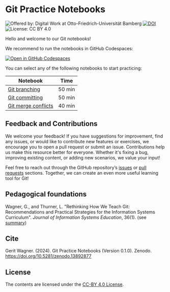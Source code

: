 # Git Practice Notebooks

![Offered by: Digital Work at Otto-Friedrich-Universität Bamberg](https://img.shields.io/badge/Offered%20by-%20Digital%20Work%20(Otto--Friedrich--Universit%C3%A4t%20Bamberg)-blue)
[![DOI](https://zenodo.org/badge/863093760.svg)](https://doi.org/10.5281/zenodo.13892877)
![License: CC BY 4.0](https://img.shields.io/badge/License-CC%20BY%204.0-green.svg)

Hello and welcome to our Git notebooks!

We recommend to run the notebooks in GitHub Codespaces:

[![Open in GitHub Codespaces](https://github.com/codespaces/badge.svg)](https://github.com/codespaces/new?repo=digital-work-lab/practice-git)

You can select any of the following notebooks to start practicing:

| Notebook                                                   | Time     |
|------------------------------------------------------------|----------|
| [Git branching](notebooks/git_branching.ipynb)             | 50 min   |
| [Git committing](notebooks/git_committing.ipynb)           | 50 min   |
| [Git merge conflicts](notebooks/git_merge_conflicts.ipynb) | 40 min   |

## Feedback and Contributions

We welcome your feedback!
If you have suggestions for improvement, find any issues, or would like to contribute new features or exercises, we encourage you to open a pull request or submit an issue.
Contributions help us make this resource better for everyone.
Whether it's fixing a bug, improving existing content, or adding new scenarios, we value your input!

Feel free to reach out through the GitHub repository’s [issues](https://github.com/digital-work-lab/practice-git/issues) or [pull requests](https://github.com/digital-work-lab/practice-git/pulls) sections.
Together, we can create an even more useful learning tool for Git!

## Pedagogical foundations

Wagner, G., and Thurner, L. "Rethinking How We Teach Git: Recommendations and Practical Strategies for the Information Systems Curriculum". *Journal of Information Systems Education*, 36(1). (see [summary](https://digital-work-lab.github.io/rethink-git-teaching/))

## Cite

Gerit Wagner. (2024). Git Practice Notebooks (Version 0.1.0). Zenodo. https://doi.org/10.5281/zenodo.13892877

## License

The contents are licensed under the [CC-BY 4.0 License](https://creativecommons.org/licenses/by/4.0/).
